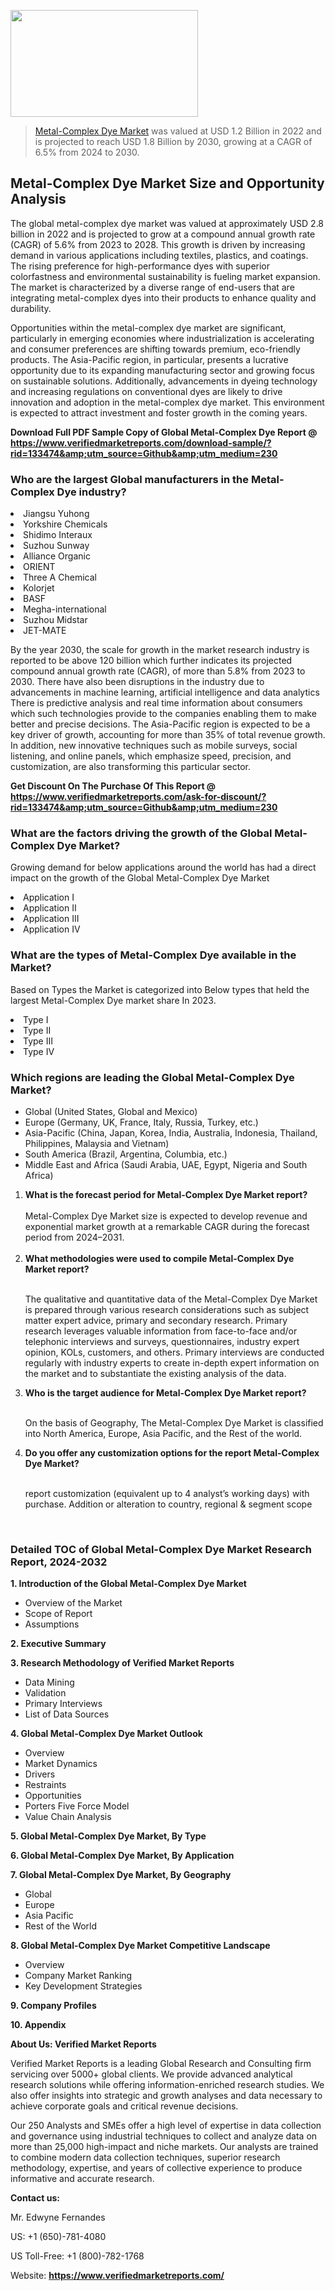 <img src="https://ffe5etoiles.com/wp-content/uploads/2024/12/MST1-300x171.png" alt="" width="300" height="171" class="alignnone size-medium wp-image-20088" /><blockquote><p><p><a href="https://www.verifiedmarketreports.com/download-sample/?rid=133474&utm_source=Github&utm_medium=230" target="_blank">Metal-Complex Dye Market</a> was valued at USD 1.2 Billion in 2022 and is projected to reach USD 1.8 Billion by 2030, growing at a CAGR of 6.5% from 2024 to 2030.</p></blockquote><p><h2>Metal-Complex Dye Market Size and Opportunity Analysis</h2><p>The global metal-complex dye market was valued at approximately USD 2.8 billion in 2022 and is projected to grow at a compound annual growth rate (CAGR) of 5.6% from 2023 to 2028. This growth is driven by increasing demand in various applications including textiles, plastics, and coatings. The rising preference for high-performance dyes with superior colorfastness and environmental sustainability is fueling market expansion. The market is characterized by a diverse range of end-users that are integrating metal-complex dyes into their products to enhance quality and durability.</p><p>Opportunities within the metal-complex dye market are significant, particularly in emerging economies where industrialization is accelerating and consumer preferences are shifting towards premium, eco-friendly products. The Asia-Pacific region, in particular, presents a lucrative opportunity due to its expanding manufacturing sector and growing focus on sustainable solutions. Additionally, advancements in dyeing technology and increasing regulations on conventional dyes are likely to drive innovation and adoption in the metal-complex dye market. This environment is expected to attract investment and foster growth in the coming years.</p></p><p class=""><strong>Download Full PDF Sample Copy of Global Metal-Complex Dye Report @ <a href="https://www.verifiedmarketreports.com/download-sample/?rid=133474&amp;utm_source=Github&amp;utm_medium=230" target="_blank">https://www.verifiedmarketreports.com/download-sample/?rid=133474&amp;utm_source=Github&amp;utm_medium=230</a></strong></p><h3 id="" class="">Who are the largest Global manufacturers in the Metal-Complex Dye industry?</h3><p><li>Jiangsu Yuhong</li><li> Yorkshire Chemicals</li><li> Shidimo Interaux</li><li> Suzhou Sunway</li><li> Alliance Organic</li><li> ORIENT</li><li> Three A Chemical</li><li> Kolorjet</li><li> BASF</li><li> Megha-international</li><li> Suzhou Midstar</li><li> JET-MATE</li></p><div class=""><div class="" dir="" data-message-author-role="" data-message-id="" data-message-model-slug=""><div class=""><div class=""><div class=""><div class="" dir="" data-message-author-role="" data-message-id="" data-message-model-slug=""><div class=""><div class=""><p>By the year 2030, the scale for growth in the market research industry is reported to be above 120 billion which further indicates its projected compound annual growth rate (CAGR), of more than 5.8% from 2023 to 2030. There have also been disruptions in the industry due to advancements in machine learning, artificial intelligence and data analytics There is predictive analysis and real time information about consumers which such technologies provide to the companies enabling them to make better and precise decisions. The Asia-Pacific region is expected to be a key driver of growth, accounting for more than 35% of total revenue growth. In addition, new innovative techniques such as mobile surveys, social listening, and online panels, which emphasize speed, precision, and customization, are also transforming this particular sector.</p><p><strong>Get Discount On The Purchase Of This Report @&nbsp; <a href="https://www.verifiedmarketreports.com/ask-for-discount/?rid=133474&amp;utm_source=Github&amp;utm_medium=230" target="_blank">https://www.verifiedmarketreports.com/ask-for-discount/?rid=133474&amp;utm_source=Github&amp;utm_medium=230</a></strong></p></div></div></div></div></div></div></div></div><h3 id="" class="">What are the factors driving the growth of the Global Metal-Complex Dye Market?</h3><p id="" class="">Growing demand for below applications around the world has had a direct impact on the growth of the Global Metal-Complex Dye Market</p><p id="" class=""><li>Application I</li><li> Application II</li><li> Application III</li><li> Application IV</li></p><h3 id="" class="">What are the types of Metal-Complex Dye available in the Market?</h3><p id="" class="">Based on Types the Market is categorized into Below types that held the largest Metal-Complex Dye market share In 2023.</p><p id="" class=""><li>Type I</li><li> Type II</li><li> Type III</li><li> Type IV</li></p><h3 id="" class="">Which regions are leading the Global Metal-Complex Dye Market?</h3><ul><li>Global (United States, Global and Mexico)</li><li>Europe (Germany, UK, France, Italy, Russia, Turkey, etc.)</li><li>Asia-Pacific (China, Japan, Korea, India, Australia, Indonesia, Thailand, Philippines, Malaysia and Vietnam)</li><li>South America (Brazil, Argentina, Columbia, etc.)</li><li>Middle East and Africa (Saudi Arabia, UAE, Egypt, Nigeria and South Africa)</li></ul><p><ol><li><strong>What is the forecast period for Metal-Complex Dye Market report?<br /></strong><br /><span data-sheets-root="1" data-sheets-value="{&quot;1&quot;:2,&quot;2&quot;:&quot;XXXX size is expected to develop revenue and exponential market growth at a remarkable CAGR during the forecast period from 2024&ndash;2030.&quot;}" data-sheets-userformat="{&quot;2&quot;:12674,&quot;4&quot;:{&quot;1&quot;:2,&quot;2&quot;:16776960},&quot;10&quot;:2,&quot;11&quot;:0,&quot;15&quot;:&quot;Arial&quot;,&quot;16&quot;:12}">Metal-Complex Dye Market size is expected to develop revenue and exponential market growth at a remarkable CAGR during the forecast period from 2024&ndash;2031.</span><br /><br /></li><li><strong>What methodologies were used to compile Metal-Complex Dye Market report?<br /><br /></strong><p>The qualitative and quantitative data of the&nbsp;Metal-Complex Dye Market is prepared through various research considerations such as subject matter expert advice, primary and secondary research. Primary research leverages valuable information from face-to-face and/or telephonic interviews and surveys, questionnaires, industry expert opinion, KOLs, customers, and others. Primary interviews are conducted regularly with industry experts to create in-depth expert information on the market and to substantiate the existing analysis of the data.&nbsp;</p></li><li><strong>Who is the target audience for Metal-Complex Dye Market report?<br /><br /></strong><p>On the basis of Geography, The&nbsp;Metal-Complex Dye Market is classified into North America, Europe, Asia Pacific, and the Rest of the world.</p></li><li><strong>Do you offer any customization options for the report Metal-Complex Dye Market?<br /><br /></strong><p>report customization (equivalent up to 4 analyst&rsquo;s working days) with purchase. Addition or alteration to country, regional &amp; segment scope</p><p>&nbsp;</p></li></ol></p><h3 id="" class="">Detailed TOC of Global Metal-Complex Dye Market Research Report, 2024-2032</h3><p id="" class=""><strong>1. Introduction of the Global Metal-Complex Dye Market</strong></p><ul><li>Overview of the Market</li><li>Scope of Report</li><li>Assumptions</li></ul><p id="" class=""><strong>2. Executive Summary</strong></p><p id="" class=""><strong>3. Research Methodology of&nbsp;Verified Market Reports</strong></p><ul><li>Data Mining</li><li>Validation</li><li>Primary Interviews</li><li>List of Data Sources</li></ul><p id="" class=""><strong>4. Global Metal-Complex Dye Market Outlook</strong></p><ul><li>Overview</li><li>Market Dynamics</li><li>Drivers</li><li>Restraints</li><li>Opportunities</li><li>Porters Five Force Model</li><li>Value Chain Analysis</li></ul><p id="" class=""><strong>5. Global Metal-Complex Dye Market, By&nbsp;Type</strong></p><p id="" class=""><strong>6. Global Metal-Complex Dye Market, By Application</strong></p><p id="" class=""><strong>7. Global Metal-Complex Dye Market, By Geography</strong></p><ul><li>Global</li><li>Europe</li><li>Asia Pacific</li><li>Rest of the World</li></ul><p id="" class=""><strong>8. Global Metal-Complex Dye Market Competitive Landscape</strong></p><ul><li>Overview</li><li>Company Market Ranking</li><li>Key Development Strategies</li></ul><p id="" class=""><strong>9. Company Profiles</strong></p><p id="" class=""><strong>10. Appendix</strong></p><p id="" class=""><strong>About Us: Verified Market Reports</strong></p><p id="" class="">Verified Market Reports is a leading Global Research and Consulting firm servicing over 5000+ global clients. We provide advanced analytical research solutions while offering information-enriched research studies. We also offer insights into strategic and growth analyses and data necessary to achieve corporate goals and critical revenue decisions.</p><p id="" class="">Our 250 Analysts and SMEs offer a high level of expertise in data collection and governance using industrial techniques to collect and analyze data on more than 25,000 high-impact and niche markets. Our analysts are trained to combine modern data collection techniques, superior research methodology, expertise, and years of collective experience to produce informative and accurate research.</p><p id="" class=""><strong>Contact us:</strong></p><p id="" class="">Mr. Edwyne Fernandes</p><p id="" class="">US: +1 (650)-781-4080</p><p id="" class="">US Toll-Free: +1 (800)-782-1768</p><p id="" class="">Website: <a target="" data-test-app-aware-link=""><strong>https://www.verifiedmarketreports.com/</strong></a></p>

